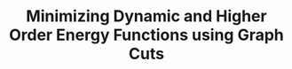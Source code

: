 ---
title: "Minimizing Dynamic and Higher Order Energy Functions using Graph Cuts"
year: 2008
pdf_url: "http://research.microsoft.com/~pkohli/papers/thesis.pdf"
category: "vision"
author_list: "Pushmeet Kohli"
grant: "NULL"
pub_in: " PhD Thesis"
---